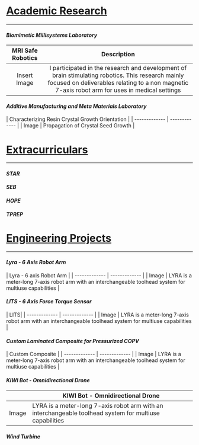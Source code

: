 
# <ins>Academic Research</ins>
---
#### _Biomimetic Millisystems Laboratory_

| MRI Safe Robotics | Description  |
| :-------------: | :-------------: |
| Insert Image  | I participated in the research and development of brain stimulating robotics. This research mainly focused on deliverables relating to a non magnetic 7-axis robot arm for uses in medical settings  |




#### _Additive Manufacturing and Meta Materials Laboratory_

| Characterizing Resin Crystal Growth Orientation |
| ------------- | ------------- |
| Image  | Propagation of Crystal Seed Growth  |




# <ins>Extracurriculars</ins>
---
#### _STAR_
#### _SEB_ 
#### _HOPE_
#### _TPREP_

# <ins>Engineering Projects</ins>
---
#### _Lyra - 6 Axis Robot Arm_

| Lyra - 6 axis Robot Arm |
| ------------- | ------------- |
| Image  | LYRA is a meter-long 7-axis robot arm with an interchangeable toolhead system for multiuse capabilities |



#### _LITS - 6 Axis Force Torque Sensor_

| LITS|
| ------------- | ------------- |
| Image  | LYRA is a meter-long 7-axis robot arm with an interchangeable toolhead system for multiuse capabilities |



#### _Custom Laminated Composite for Pressurized COPV_

| Custom Composite |
| ------------- | ------------- |
| Image  | LYRA is a meter-long 7-axis robot arm with an interchangeable toolhead system for multiuse capabilities |


#### _KIWI Bot - Omnidirectional Drone_

| |  KIWI Bot - Omnidirectional Drone |
| ------------- | ------------- |
| Image  | LYRA is a meter-long 7-axis robot arm with an interchangeable toolhead system for multiuse capabilities |


#### _Wind Turbine_







